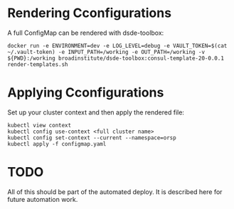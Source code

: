 # Rendering Cconfigurations

A full ConfigMap can be rendered with dsde-toolbox:

```
docker run -e ENVIRONMENT=dev -e LOG_LEVEL=debug -e VAULT_TOKEN=$(cat ~/.vault-token) -e INPUT_PATH=/working -e OUT_PATH=/working -v ${PWD}:/working broadinstitute/dsde-toolbox:consul-template-20-0.0.1 render-templates.sh
```

# Applying Cconfigurations
Set up your cluster context and then apply the rendered file:

```
kubectl view context
kubectl config use-context <full cluster name>
kubectl config set-context --current --namespace=orsp
kubectl apply -f configmap.yaml
```

# TODO
All of this should be part of the automated deploy. It is described here for future automation work.
